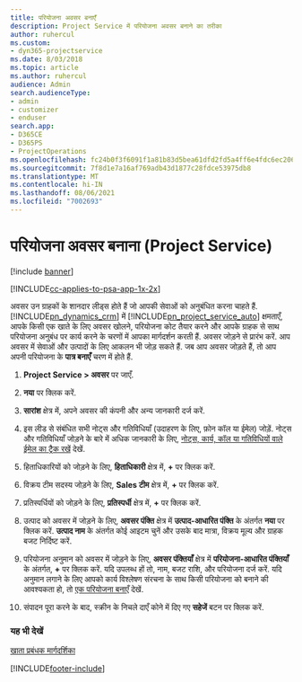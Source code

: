```yaml
---
title: परियोजना अवसर बनाएँ
description: Project Service में परियोजना अवसर बनाने का तरीका
author: ruhercul
ms.custom:
- dyn365-projectservice
ms.date: 8/03/2018
ms.topic: article
ms.author: ruhercul
audience: Admin
search.audienceType:
- admin
- customizer
- enduser
search.app:
- D365CE
- D365PS
- ProjectOperations
ms.openlocfilehash: fc24b0f3f6091f1a81b83d5bea61dfd2fd5a4ff6e4fdc6ec206f15460f364db1
ms.sourcegitcommit: 7f8d1e7a16af769adb43d1877c28fdce53975db8
ms.translationtype: MT
ms.contentlocale: hi-IN
ms.lasthandoff: 08/06/2021
ms.locfileid: "7002693"
---
```

# <a name="create-a-project-opportunity-project-service"></a>परियोजना अवसर बनाना (Project Service)

[!include [banner](../includes/psa-now-project-operations.md)]

[!INCLUDE[cc-applies-to-psa-app-1x-2x](../includes/cc-applies-to-psa-app-1x-2x.md)]

अवसर उन ग्राहकों के शानदार लीड्स होते हैं जो आपकी सेवाओं को अनुबंधित करना चाहते हैं. [!INCLUDE[pn_dynamics_crm](../includes/pn-dynamics-crm.md)] में [!INCLUDE[pn_project_service_auto](../includes/pn-project-service-auto.md)] क्षमताएँ, आपके किसी एक खाते के लिए अवसर खोलने, परियोजना कोट तैयार करने और आपके ग्राहक से साथ परियोजना अनुबंध पर कार्य करने के चरणों में आपका मार्गदर्शन करती हैं. अवसर जोड़ने से प्रारंभ करें. आप अवसर में सेवाओं और उत्पादों के लिए आकलन भी जोड़ सकते हैं. जब आप अवसर जोड़ते हैं, तो आप अपनी परियोजना के **पात्र बनाएँ** चरण में होते हैं.  
  
1.  **Project Service > अवसर** पर जाएँ.  
  
2.  **नया** पर क्लिक करें.  
  
3.  **सारांश** क्षेत्र में, अपने अवसर की कंपनी और अन्य जानकारी दर्ज करें.  
  
4.  इस लीड से संबंधित सभी नोट्स और गतिविधियाँ (उदाहरण के लिए, फ़ोन कॉल या ईमेल) जोड़ें. नोट्स और गतिविधियाँ जोड़ने के बारे में अधिक जानकारी के लिए, [नोट्स, कार्य, कॉल या गतिविधियों वाले ईमेल का ट्रैक रखें](/dynamics365/customerengagement/on-premises/basics/work-with-activities) देखें.  
  
5.  हिताधिकारियों को जोड़ने के लिए, **हिताधिकारी** क्षेत्र में, **+** पर क्लिक करें.  
  
6.  विक्रय टीम सदस्य जोड़ने के लिए, **Sales टीम** क्षेत्र में, **+** पर क्लिक करें.  
  
7.  प्रतिस्पर्धियों को जोड़ने के लिए, **प्रतिस्पर्धी** क्षेत्र में, **+** पर क्लिक करें.  
  
8.  उत्पाद को अवसर में जोड़ने के लिए, **अवसर पंक्ति** क्षेत्र में **उत्पाद-आधारित पंक्ति** के अंतर्गत **नया** पर क्लिक करें. **उत्पाद नाम** के अंतर्गत कोई आइटम चुनें और उसके बाद मात्रा, विक्रय मूल्य और ग्राहक बजट निर्दिष्ट करें.  
  
9. परियोजना अनुमान को अवसर में जोड़ने के लिए, **अवसर पंक्तियाँ** क्षेत्र में **परियोजना-आधारित पंक्तियाँ** के अंतर्गत, **+** पर क्लिक करें. यदि उपलब्ध हों तो, नाम, बजट राशि, और परियोजना दर्ज करें. यदि अनुमान लगाने के लिए आपको कार्य विश्लेषण संरचना के साथ किसी परियोजना को बनाने की आवश्यकता हो, तो [एक परियोजना बनाएँ](../psa/create-project.md) देखें.  
  
10. संपादन पूरा करने के बाद, स्‍क्रीन के निचले दाएँ कोने में दिए गए **सहेजें** बटन पर क्लिक करें.  
  
### <a name="see-also"></a>यह भी देखें  
 [खाता प्रबंधक मार्गदर्शिका](../psa/account-manager-guide.md)


[!INCLUDE[footer-include](../includes/footer-banner.md)]